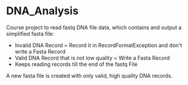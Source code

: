 # DNA_Analysis
Course project to read fastq DNA file data, which contains  and output a simplified fasta file: 
- Invalid DNA Record = Record it in RecordFormatException and don't write a Fasta Record
- Valid DNA Record that is not low quality = Write a Fasta Record
- Keeps reading records till the end of the fastq File

A new fasta file is created with only valid, high quality DNA records.
